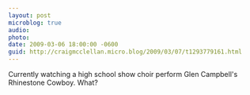 ```yaml
---
layout: post
microblog: true
audio: 
photo: 
date: 2009-03-06 18:00:00 -0600
guid: http://craigmcclellan.micro.blog/2009/03/07/t1293779161.html
---
```

Currently watching a high school show choir perform Glen Campbell's Rhinestone Cowboy. What?
